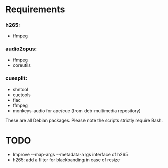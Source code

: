# Requirements
### h265:
* ffmpeg

### audio2opus:
* ffmpeg
* coreutils

### cuesplit:
* shntool
* cuetools
* flac
* ffmpeg
* monkeys-audio for ape/cue (from deb-multimedia repository)

These are all Debian packages. Please note the scripts strictly require Bash.

# TODO
* Improve --map-args --metadata-args interface of h265
* h265: add a filter for blackbanding in case of resize
